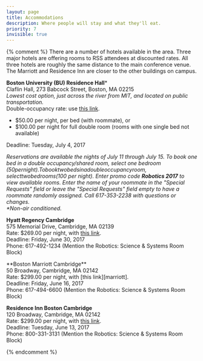 ```yaml
---
layout: page
title: Accommodations
description: Where people will stay and what they'll eat.
priority: 7
invisible: true
---
```


{% comment %}
There are a number of hotels available in the area. Three major hotels are offering rooms to RSS attendees at discounted rates. All three hotels are roughly the same distance to the main conference venue. The Marriott and Residence Inn are closer to the other buildings on campus.

**Boston University (BU) Residence Hall**\*<br>
Claflin Hall, 273 Babcock Street, Boston, MA 02215<br>
*Lowest cost option, just across the river from MIT, and located on public transportation.*<br>
Double-occupancy rate: use [this link][bu].

- $50.00 per night, per bed (with roommate), or
- $100.00 per night for full double room (rooms with one single bed not available)

Deadline: Tuesday, July 4, 2017<br>

*Reservations are available the nights of July 11 through July 15. To book one
bed in a double occupancy/shared room, select one bedroom ($50 per night). To
book two beds in a double occupancy room, select two bedrooms ($100 per
night). Enter promo code **Robotics 2017** to view available rooms. Enter the name
of your roommate in the "Special Requests" field or leave the "Special Requests"
field empty to have a roommate randomly assigned. Call 617-353-2238 with
questions or changes.*<br>
*\*Non-air conditioned.*

**Hyatt Regency Cambridge**<br>
575 Memorial Drive, Cambridge, MA 02139<br>
Rate: $269.00 per night, with [this link][hyatt].<br>
Deadline: Friday, June 30, 2017<br>
Phone: 617-492-1234 (Mention the Robotics: Science & Systems Room Block)<br>

<div class="grayout" markdown="1">
**Boston Marriott Cambridge**<br>
50 Broadway, Cambridge, MA 02142<br>
Rate: $299.00 per night, with [this link][marriott].<br>
Deadline: Friday, June 16, 2017<br>
Phone: 617-494-6600 (Mention the Robotics: Science & Systems Room Block)<br>

**Residence Inn Boston Cambridge**<br>
120 Broadway, Cambridge, MA 02142<br>
Rate: $299.00 per night, with [this link][residence].<br>
Deadline: Tuesday, June 13, 2017<br>
Phone: 800-331-3131 (Mention the Robotics: Science & Systems Room Block)<br>
</div>

[bu]: http://stay.bu.edu/
[hyatt]: https://aws.passkey.com/e/16347404
[marriott]: http://www.marriott.com/meeting-event-hotels/group-corporate-travel/groupCorp.mi?resLinkData=MIT%20RSS%20(Robotics:%20Science%20%26%20Systems)%20Room%20Block%5Eboscb%60RSSRSSA%60299.00%60USD%60false%604%607/11/17%607/17/17%606/16/17&app=resvlink&stop_mobi=yes
[residence]: http://www.marriott.com/meeting-event-hotels/group-corporate-travel/groupCorp.mi?resLinkData=MIT%20RSS%20(Robotics:%20Science%20%26%20Systems)%20Oveflow%20Room%20Block%20Jul2017%5Eboscm%60RSSRSSA%60299.00%60USD%60false%603%607/11/17%607/17/17%606/13/17&app=resvlink&stop_mobi=yes
{% endcomment %}
